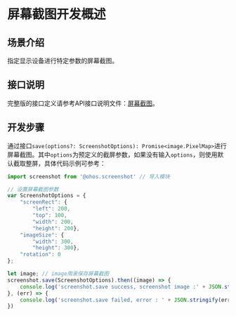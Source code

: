 # 屏幕截图开发概述

## 场景介绍

指定显示设备进行特定参数的屏幕截图。

## 接口说明

完整版的接口定义请参考API接口说明文件：[屏幕截图](../reference/apis/js-apis-screenshot.md)。

## 开发步骤

通过接口`save(options?: ScreenshotOptions): Promise<image.PixelMap>`进行屏幕截图。其中`options`为预定义的截屏参数，如果没有输入`options`，则使用默认截取整屏，具体代码示例可参考：

```js
import screenshot from '@ohos.screenshot' // 导入模块

// 设置屏幕截图参数
var ScreenshotOptions = {
	"screenRect": {
		"left": 200,
		"top": 100,
		"width": 200,
		"height": 200},
	"imageSize": {
		"width": 300,
		"height": 300},
	"rotation": 0
};

let image; // image用来保存屏幕截图
screenshot.save(ScreenshotOptions).then((image) => {
	console.log('screenshot.save success, screenshot image :' + JSON.stringify(image));
}, (err) => {
    console.log('screenshot.save failed, error : ' + JSON.stringify(err));
})
```

